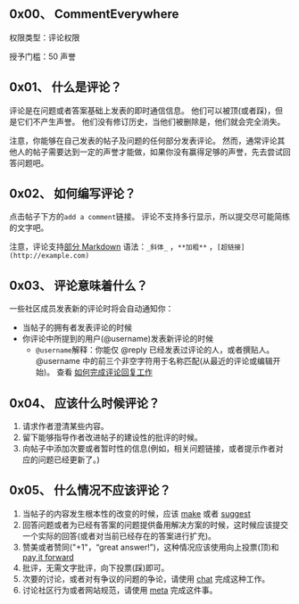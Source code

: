 ## 0x00、 CommentEverywhere

权限类型：评论权限

授予门槛：50 声誉

## 0x01、 什么是评论？
评论是在问题或者答案基础上发表的即时通信信息。
他们可以被顶(或者踩)，但是它们不产生声誉。
他们没有修订历史，当他们被删除是，他们就会完全消失。

注意，你能够在自己发表的帖子及问题的任何部分发表评论。
然而，通常评论其他人的帖子需要达到一定的声誉才能做，如果你没有赢得足够的声誉，先去尝试回答问题吧。

## 0x02、 如何编写评论？
点击帖子下方的`add a comment`链接。
评论不支持多行显示，所以提交尽可能简练的文字吧。

注意，评论支持[部分 Markdown](https://stackoverflow.com/editing-help#comment-formatting) 语法：`_斜体_` ，`**加粗**` ，`[超链接](http://example.com)`

## 0x03、 评论意味着什么？
一些社区成员发表新的评论时将会自动通知你：
-   当帖子的拥有者发表评论的时候
-   你评论中所提到的用户(@username)发表新评论的时候
    -   `@username`解释：你能仅 @reply 已经发表过评论的人，或者撰贴人。
        @username 中的前三个非空字符用于名称匹配(从最近的评论或编辑开始)。
        查看 [如何完成评论回复工作](http://meta.stackexchange.com/q/43019)

## 0x04、 应该什么时候评论？
1.  请求作者澄清某些内容。
2.  留下能够指导作者改进帖子的建设性的批评的时候。
3.  向帖子中添加次要或者暂时性的信息(例如，相关问题链接，或者提示作者对应的问题已经更新了。)

## 0x05、 什么情况不应该评论？
1.  当帖子的内容发生根本性的改变的时候，应该 [make](https://stackoverflow.com/help/editing) 或者 [suggest](http://meta.stackexchange.com/questions/76251/how-do-suggested-edits-work)
2.  回答问题或者为已经有答案的问题提供备用解决方案的时候，这时候应该提交一个实际的回答(或者对当前已经存在的答案进行扩充)。
3.  赞美或者赞同("+1"，“great answer!”)，这种情况应该使用向上投票(顶)和 [pay it forward](https://stackoverflow.com/questions/how-to-answer)
4.  批评，无需文字批评，向下投票(踩)即可。
5.  次要的讨论，或者对有争议的问题的争论，请使用 [chat](https://chat.stackoverflow.com/) 完成这种工作。
6.  讨论社区行为或者网站规范，请使用 [meta](https://meta.stackoverflow.com/) 完成这件事。